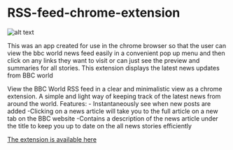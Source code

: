 # RSS-feed-chrome-extension
![alt text](http://miteyan.com/img/rss.png "RSS Feed chrome extension")

This was an app created for use in the chrome browser so that the user can view the bbc world news feed easily in a convenient pop up menu and then click on any links they want to visit or can just see the preview and summaries for all stories. This extension displays the latest news updates from BBC world

View the BBC World RSS feed in a clear and minimalistic view as a chrome extension. A simple and light way of keeping track of the latest news from around the world. Features: - Instantaneously see when new posts are added -Clicking on a news article will take you to the full article on a new tab on the BBC website -Contains a description of the news article under the title to keep you up to date on the all news stories efficiently

[The extension is available here](https://chrome.google.com/webstore/detail/bbc-world-rss-feed/hhgfopobaojdbdeolddhfkbjjlggampf)


